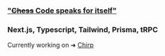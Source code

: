### ["~~Chess~~ Code speaks for itself"](https://youtu.be/fxe0o2pCGwo?t=24)
### Next.js, Typescript, Tailwind, Prisma, tRPC
Currently working on ➜ [Chirp](https://github.com/Apestein/chirp)



